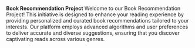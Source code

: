 
**Book Recommendation Project**
Welcome to our Book Recommendation Project! This initiative is designed 
to enhance your reading experience by providing personalized and curated book recommendations 
tailored to your interests. Our platform employs advanced algorithms and user preferences to 
deliver accurate and diverse suggestions, ensuring that you discover captivating reads across various genres. 
